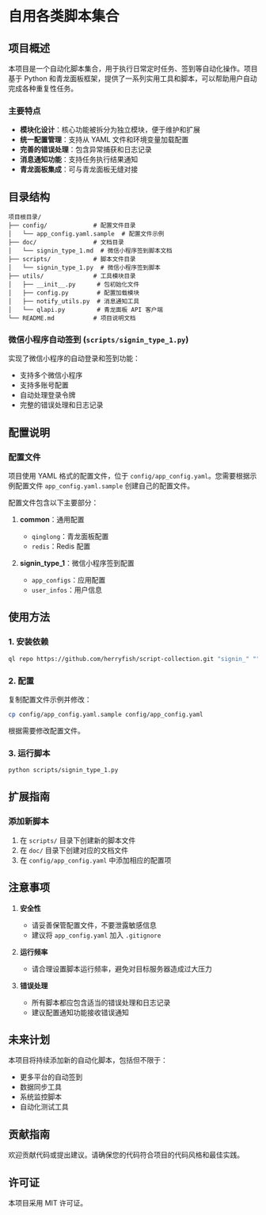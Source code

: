 # 自用各类脚本集合

## 项目概述

本项目是一个自动化脚本集合，用于执行日常定时任务、签到等自动化操作。项目基于 Python 和青龙面板框架，提供了一系列实用工具和脚本，可以帮助用户自动完成各种重复性任务。

### 主要特点

- **模块化设计**：核心功能被拆分为独立模块，便于维护和扩展
- **统一配置管理**：支持从 YAML 文件和环境变量加载配置
- **完善的错误处理**：包含异常捕获和日志记录
- **消息通知功能**：支持任务执行结果通知
- **青龙面板集成**：可与青龙面板无缝对接

## 目录结构

```
项目根目录/
├── config/             # 配置文件目录
│   └── app_config.yaml.sample  # 配置文件示例
├── doc/                # 文档目录
│   └── signin_type_1.md  # 微信小程序签到脚本文档
├── scripts/            # 脚本文件目录
│   └── signin_type_1.py  # 微信小程序签到脚本
├── utils/              # 工具模块目录
│   ├── __init__.py      # 包初始化文件
│   ├── config.py        # 配置加载模块
│   ├── notify_utils.py  # 消息通知工具
│   └── qlapi.py         # 青龙面板 API 客户端
└── README.md           # 项目说明文档
```

### 微信小程序自动签到 (`scripts/signin_type_1.py`)

实现了微信小程序的自动登录和签到功能：

- 支持多个微信小程序
- 支持多账号配置
- 自动处理登录令牌
- 完整的错误处理和日志记录

## 配置说明

### 配置文件

项目使用 YAML 格式的配置文件，位于 `config/app_config.yaml`。您需要根据示例配置文件 `app_config.yaml.sample` 创建自己的配置文件。

配置文件包含以下主要部分：

1. **common**：通用配置
   - `qinglong`：青龙面板配置
   - `redis`：Redis 配置

2. **signin_type_1**：微信小程序签到配置
   - `app_configs`：应用配置
   - `user_infos`：用户信息

## 使用方法

### 1. 安装依赖

```bash
ql repo https://github.com/herryfish/script-collection.git "signin_" "" "utils"
```

### 2. 配置

复制配置文件示例并修改：

```bash
cp config/app_config.yaml.sample config/app_config.yaml
```

根据需要修改配置文件。

### 3. 运行脚本

```bash
python scripts/signin_type_1.py
```

## 扩展指南

### 添加新脚本

1. 在 `scripts/` 目录下创建新的脚本文件
2. 在 `doc/` 目录下创建对应的文档文件
3. 在 `config/app_config.yaml` 中添加相应的配置项

## 注意事项

1. **安全性**
   - 请妥善保管配置文件，不要泄露敏感信息
   - 建议将 `app_config.yaml` 加入 `.gitignore`

2. **运行频率**
   - 请合理设置脚本运行频率，避免对目标服务器造成过大压力

3. **错误处理**
   - 所有脚本都应包含适当的错误处理和日志记录
   - 建议配置通知功能接收错误通知

## 未来计划

本项目将持续添加新的自动化脚本，包括但不限于：

- 更多平台的自动签到
- 数据同步工具
- 系统监控脚本
- 自动化测试工具

## 贡献指南

欢迎贡献代码或提出建议。请确保您的代码符合项目的代码风格和最佳实践。

## 许可证

本项目采用 MIT 许可证。